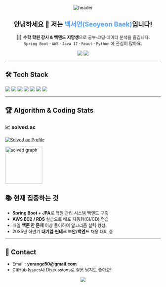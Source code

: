

<!-- 헤더 배너 -->
<p align="center">
  <img src="https://capsule-render.vercel.app/api?type=waving&height=180&color=gradient&customColorList=0,2,5,3&section=header&text=Welcome!&fontColor=ffffff&fontSize=48" alt="header"/>
</p>

<h2 align="center">안녕하세요 👋 저는 <span style="color:#58a6ff;"><b>백서연(Seoyeon Baek)</b></span>입니다!</h2>

<p align="center">
🧑‍🏫 <strong>수학 학원 강사 &amp; 백엔드 지망생</strong>으로 공부·코딩·데이터 분석을 즐깁니다.<br/>
<code>Spring Boot</code> · <code>AWS</code> · <code>Java 17</code> · <code>React</code> · <code>Python</code> 에 관심이 많아요.
</p>

<p align="center">
  <a href="mailto:yorange50@gmail.com"><img src="https://img.shields.io/badge/Email-yorange50@gmail.com-D14836?style=flat-square&logo=gmail&logoColor=white"/></a>
  <a href="https://solved.ac/yorange50"><img src="https://img.shields.io/badge/Solved.ac-Profile-1f425f?style=flat-square&logo=acm&logoColor=white"/></a>
  <!-- LinkedIn / Blog 등 추가 가능 -->
</p>

---

## 🛠 Tech Stack
<p>
  <!-- 언어 -->
  <img src="https://img.shields.io/badge/Java-007396?style=for-the-badge&logo=openjdk&logoColor=white"/>
  <img src="https://img.shields.io/badge/Python-3776AB?style=for-the-badge&logo=python&logoColor=white"/>
  <img src="https://img.shields.io/badge/JavaScript-F7DF1E?style=for-the-badge&logo=javascript&logoColor=black"/>
  <!-- 프레임워크 -->
  <img src="https://img.shields.io/badge/Spring%20Boot-6DB33F?style=for-the-badge&logo=spring-boot&logoColor=white"/>
  <img src="https://img.shields.io/badge/React-61DAFB?style=for-the-badge&logo=react&logoColor=black"/>
  <!-- DB -->
  <img src="https://img.shields.io/badge/MySQL-005C84?style=for-the-badge&logo=mysql&logoColor=white"/>
  <!-- 클라우드 -->
  <img src="https://img.shields.io/badge/AWS-FF9900?style=for-the-badge&logo=amazon-aws&logoColor=white"/>
</p>

---

## 🏆 Algorithm & Coding Stats

### 📈 solved.ac
[![Solved.ac Profile](http://mazassumnida.wtf/api/v2/generate_badge?boj=yorange50)](https://solved.ac/yorange50)

<img src="https://mazandi.herokuapp.com/api?handle=yorange50&theme=warm" alt="solved graph" height="120"/>


## 📚 현재 집중하는 것
- **Spring Boot + JPA**로 학원 관리 시스템 백엔드 구축  
- **AWS EC2 / RDS** 실습으로 배포 자동화(CI/CD) 연습  
- 매일 **백준 한 문제** 이상 풀이하여 알고리즘 실력 향상  
- 2025년 하반기 **대기업·핀테크 보안/백엔드** 채용 대비 중

---

## 💬 Contact
- Email : <b>yorange50@gmail.com</b>  
- GitHub Issues나 Discussions로 질문 남겨도 좋아요!


<p align="center">
  <img src="https://capsule-render.vercel.app/api?type=waving&height=160&color=gradient&customColorList=0,2,5,3&section=footer"/>
</p>
